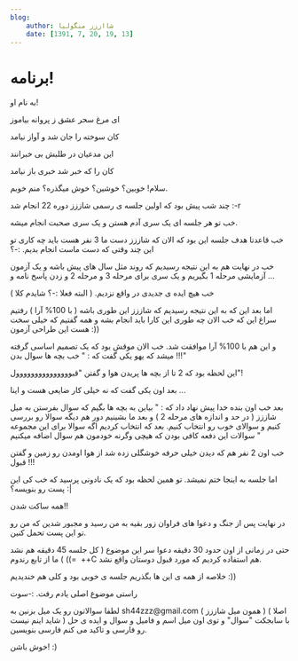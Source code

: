 ```yaml
---
blog:
    author: شااززز منگولیا
    date: [1391, 7, 20, 19, 13]
---
```

# برنامه!

<div class="cnt">
به نام او!<p></p>
<p>ای مرغ سحر عشق ز پروانه بیاموز</p>
<p>کان سوخته را جان شد و آواز نیامد</p>
<p>این مدعیان در طلبش بی خبرانند</p>
<p>کان را که خبر شد خبری باز نیامد</p>
<p>سلام! خوبین؟ خوشین؟ خوش میگذره؟ منم خوبم.</p>
<p>چند شب پیش بود که اولین جلسه ی رسمی شاززز دوره 22 انجام شد :-r</p>
<p>خب تو هر جلسه ای یک سری آدم هستن و یک سری صحبت انجام میشه.</p>
<p>خب قاعدتا هدف جلسه این بود که الان که شاززز دست ما 3 نفر هست باید چه کاری تو این چند وقتی که دست ماست انجام بدیم. :-؟</p>
<p>خب در نهایت هم به این نتیجه رسیدیم که روند مثل سال های پیش باشه و یک آزمون آزمایشی مرحله 1 بگیریم و یک سری برای مرحله 3 و مرحله 2 و زدن پاسخ نامه و ...</p>
<p>خب هیچ ایده ی جدیدی در واقع نزدیم. ( البته فعلا :-؟ شایدم کلا )</p>
<p>اما بعد این که به این نتیجه رسیدیم که شاززز این طوری باشه ( با 100% آرا ) رفتیم سراغ این که خب الان چه طوری این کارا باید انجام بشه و همه گفتیم که خیلی سخت هست این طراحی آزمون :))</p>
<p>و این هم با 100% آرا موافقت شد. خب الان موقش بود که یک تصمیم اساسی گرفته میشد که یهو یکی گفت که : " خب بچه ها سوال بدن !!!"</p>
<p>این لحظه بود که 2 تا از بچه ها پریدن هوا و گفتن "قبووووووووووووووول"!</p>
<p>بعد اون یکی گفت که نه خیلی کار ضایعی هست و اینا ...</p>
<p>بعد خب اون بنده خدا پیش نهاد داد که : " بیاین به بچه ها بگیم که سوال بفرستن به میل شاززز ( در حد و اندازه های مرحله 2 ) و بعد ما بشینیم دور هم دیگه سوالا رو بررسی کنیم و سوالای خوب رو انتخاب کنیم. بعد که انتخاب کردیم اگه سوالا برای این مجموعه سوالات این دفعه کافی بودن که هیچی وگرنه خودمون هم سوال اضافه میکنیم "</p>
<p>خب اون 2 نفر هم که دیدن خیلی حرفه خوشگلی زده شد از هوا اومدن رو زمین و گفتن قبول !!!</p>
<p>اما جلسه به اینجا ختم نمیشد. تو همین لحظه بود که یک نادونی پرسید که خب کی این پست رو بنویسه؟ :|</p>
<p>همه ساکت شدن!!</p>
<p>در نهایت پس از جنگ و دعوا های فراوان زور بقیه به من رسید و مجبور شدین که من رو تو این پست تحمل کنین.</p>
<p>حتی در زمانی از اون حدود 30 دقیقه دعوا سر این موضوع ( کل جلسه 45 دقیقه هم نشد =)) ) ما از تابع رندوم  ++C هم استفاده کردیم که مورد قبول دوستان واقع نشد.</p>
<p>خلاصه از همه ی این ها بگذریم جلسه ی خوبی بود و کلی هم خندیدیم :))</p>
<p>راستی موضوع اصلی یادم رفت. :-سوت</p>
<p>لطفا سوالاتون رو یک میل بزنین به sh44zzz@gmail.com ( همون میل شاززز ) ( اصلا شاید اینم نیست ) با سابجکت "سوال" و توی اون میل اسم و فامیل و سوال و ایده ی حل رو فارسی و تاکید می کنم فارسی بنویسین.</p>
<p>خوش باشن! :)</p>
</div>

